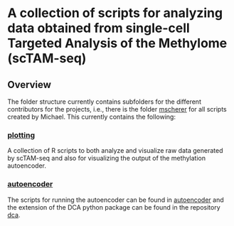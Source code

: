 # A collection of scripts for analyzing data obtained from single-cell Targeted Analysis of the Methylome (scTAM-seq)

## Overview
The folder structure currently contains subfolders for the different contributors for the projects, i.e., there is the folder [mscherer](mscherer) for all scripts created by Michael. This currently contains the following:

### [plotting](mscherer/plotting)
A collection of R scripts to both analyze and visualize raw data generated by scTAM-seq and also for visualizing the output of the methylation autoencoder.

### [autoencoder](mscherer/autoencoder)
The scripts for running the autoencoder can be found in [autoencoder](mscherer/autoencoder) and the extension of the DCA python package can be found in the repository [dca](https://github.com/veltenlab/dca).
